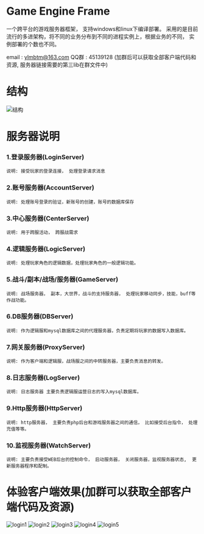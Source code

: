 Game Engine Frame
===============
一个跨平台的游戏服务器框架， 支持windows和linux下编译部署。
采用的是目前流行的多进架构，将不同的业务分布到不同的进程实例上，根据业务的不同， 
实例部署的个数也不同。

email : ylmbtm@163.com   QQ群 : 45139128 (加群后可以获取全部客户端代码和资源, 服务器链接需要的第三lib在群文件中)

结构
===============
![结构](https://wx2.sinaimg.cn/mw690/79045675gy1fvbd68kd1uj20vv0rlmz8.jpg)

服务器说明
===============
### 1.登录服务器(LoginServer)
	说明: 接受玩家的登录连接， 处理登录请求消息

### 2.账号服务器(AccountServer)
	说明: 处理账号登录的验证，新账号的创建，账号的数据库保存

### 3.中心服务器(CenterServer)
	说明: 用于跨服活动， 跨服战需求

### 4.逻辑服务器(LogicServer)
	说明: 处理玩家角色的逻辑数据，处理玩家角色的一般逻辑功能。

### 5.战斗/副本/战场/服务器(GameServer)
	说明: 战场服务器， 副本，大世界，战斗的支持服务器， 处理玩家移动同步，技能，buff等作战功能。

### 6.DB服务器(DBServer)
	说明: 作为逻辑服和mysql数据库之间的代理服务器，负责定期将玩家的数据写入数据库。

### 7.网关服务器(ProxyServer)
	说明: 作为客户端和逻辑服，战场服之间的中转服务器，主要负责消息的转发。

### 8.日志服务器(LogServer)
	说明: 日志服务器 主要负责逻辑服运营日志的写入mysql数据库。

### 9.Http服务器(HttpServer)
	说明: http服务器， 主要负责php后台和游戏服务器之间的通信， 比如接受后台指令， 处理充值等等。

### 10.监视服务器(WatchServer)
	说明: 主要负责接受WEB后台的控制命令， 启动服务器， 关闭服务器，监视服务器状态,  更新服务器程序和配制。



体验客户端效果(加群可以获取全部客户端代码及资源)
===============
![login1](https://wx2.sinaimg.cn/mw690/79045675gy1fvdn1uoqa8j20pg0etabd.jpg)
![login2](https://wx2.sinaimg.cn/mw690/79045675gy1fvdn1uqpclj20wg0fxgn8.jpg)
![login3](https://wx4.sinaimg.cn/mw690/79045675gy1fvdn1uqq84j20wd0fydi0.jpg)
![login4](https://wx3.sinaimg.cn/mw690/79045675gy1fvdn1urjzaj20wd0gedia.jpg)
![login5](https://wx2.sinaimg.cn/mw690/79045675gy1fvdn1uq19vj20wh0fwdhn.jpg)
